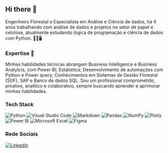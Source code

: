 ## Hi there 👋
Engenheiro Florestal e Especialista em Análise e Ciência de dados, há 4 anos trabalhando com análise de dados e projetos no setor de papel e celulose, atualmente estudando lógica de programação e ciência de dados com Python. 🧙‍♂️🖥️

### Expertise 🚀
Minhas habilidades técnicas abrangem Business Intelligence e Business Analytcis, com Power BI; Estatística; Desenvolvimento de automações com Python e Power query; Conhecimentos em Sistemas de Gestão Florestal (SGF), SAP e Banco de dados SQL. Sou um profissional comprometido, proativo, analítico e colaborativo, sempre buscando aprender e aprimorar minhas habilidades.

### Tech Stack
![Python](https://img.shields.io/badge/python-3670A0?style=for-the-badge&logo=python&logoColor=ffdd54)
![Visual Studio Code](https://img.shields.io/badge/Visual%20Studio%20Code-0078d7.svg?style=for-the-badge&logo=visual-studio-code&logoColor=white)
![Markdown](https://img.shields.io/badge/markdown-%23000000.svg?style=for-the-badge&logo=markdown&logoColor=white)
![Pandas](https://img.shields.io/badge/pandas-%23150458.svg?style=for-the-badge&logo=pandas&logoColor=white)
![NumPy](https://img.shields.io/badge/numpy-%23013243.svg?style=for-the-badge&logo=numpy&logoColor=white)
![Plotly](https://img.shields.io/badge/Plotly-%233F4F75.svg?style=for-the-badge&logo=plotly&logoColor=white)
![Power Bi](https://img.shields.io/badge/power_bi-F2C811?style=for-the-badge&logo=powerbi&logoColor=black)
![Microsoft Excel](https://img.shields.io/badge/Microsoft_Excel-217346?style=for-the-badge&logo=microsoft-excel&logoColor=white)
![Figma](https://img.shields.io/badge/figma-%23F24E1E.svg?style=for-the-badge&logo=figma&logoColor=white)

### Rede Sociais
[![LinkedIn](https://img.shields.io/badge/linkedin-%230077B5.svg?style=for-the-badge&logo=linkedin&logoColor=white)](https://www.linkedin.com/in/thassosousa/)
